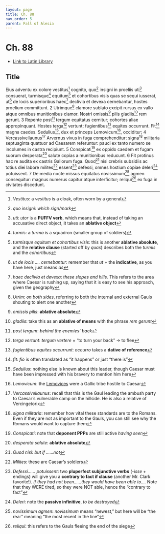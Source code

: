 ```yaml
---
layout: page
title: Ch. 88
nav_order: 5
parent: Fall of Alesia
---
```


# Ch. 88

- [Link to Latin Library](https://www.thelatinlibrary.com/caesar/gallic/gall7.shtml#88)

## Title 

Eius adventu ex colore vestitus[^1] cognito, quo[^2] insigni in proeliis uti[^3] consuerat, turmisque[^4] equitum[^5] et cohortibus visis quas se sequi iusserat, ut[^6] de locis superioribus haec[^7] declivia et devexa cernebantur, hostes proelium committunt. 2 Utrimque[^8] clamore sublato excipit rursus ex vallo atque omnibus munitionibus clamor. Nostri omissis[^9] pilis gladiis[^10] rem gerunt. 3 Repente post[^11] tergum equitatus cernitur; cohortes aliae appropinquant. Hostes terga[^12] vertunt; fugientibus[^13] equites occurrunt. Fit[^14] magna caedes. Sedulius[^15], dux et princeps Lemovicum[^16], occiditur; 4 Vercassivellaunus[^17] Arvernus vivus in fuga comprehenditur; signa[^18] militaria septuaginta quattuor ad Caesarem referuntur: pauci ex tanto numero se incolumes in castra recipiunt. 5 Conspicati[^19] ex oppido caedem et fugam suorum desperata[^20] salute copias a munitionibus reducunt. 6 Fit protinus hac re audita ex castris Gallorum fuga. Quod[^21] nisi crebris subsidiis ac totius diei labore milites[^22] essent[^23] defessi, omnes hostium copiae deleri[^24] potuissent. 7 De media nocte missus equitatus novissimum[^25] agmen consequitur: magnus numerus capitur atque interficitur; reliqui[^26] ex fuga in civitates discedunt.


[^1]: *Vestitus*: a *vestitus* is a cloak, often worn by a general

[^2]: *quo insigni*: *which sign/mark*

[^3]: *uti*: *utor* is a **PUFFV verb**, which means that, instead of taking an accusative direct object, it takes an **ablative object**

[^4]: *turmis*: a *turma* is a squadron (smaller group of soldiers)

[^5]: *turmisque equitum et cohortibus visis*: this is another **ablative absolute**, and the **relative clause** (started off by *quas*) describes both the *turmis* and the *cohortibus*

[^6]: *ut de locis …. cernebantur*: remember that *ut* \+ the **indicative**, as you have here, just means *as*

[^7]: *haec declivia et devexa*: *these slopes and hills.* This refers to the area where Caesar is rushing up, saying that it is easy to see his approach, given the geography

[^8]: *Utrim*: *on both sides*, referring to both the internal and external Gauls shouting to alert one another

[^9]: *omissis pilis*: **ablative absolute**

[^10]: *gladiis*: take this as an **ablative of means** with the phrase *rem gerunt*

[^11]: *post tergum*: *behind the enemies’ back*

[^12]: *terga vertunt*: *tergum vertere* \= “to turn your back” → to flee

[^13]: *fugientibus equites occurrunt*: *occurro* takes a **dative of reference**

[^14]: *fit*: *fio* is often translated as “it happens” or just “there is”

[^15]: *Sedulius*: nothing else is known about this leader, though Caesar must have been impressed with his bravery to mention him here

[^16]: *Lemovicum*: the [Lemovices](https://en.wikipedia.org/wiki/Lemovices) were a Gallic tribe hostile to Caesar

[^17]: *Vercassivellaunus*: recall that this is the Gaul leading the ambush party to Caesar’s vulnerable camp on the hillside. He is also a relative of Vercingetorix

[^18]: *signa militaria*: remember how vital these standards are to the Romans. Even if they are not as important to the Gauls, you can still see why the Romans would want to capture them

[^19]: *Conspicati*: note that **deponent PPPs** are still active *having seen*

[^20]: *desperata salute*: **ablative** **absolute**

[^21]: *Quod nisi*: *but if ……not*

[^22]: *Milites*: these are Caesar’s soldiers

[^23]: *Defessi…… potuissent*: two **pluperfect subjunctive verbs** (-*isse* \+ endings) will give you a **contrary to fact if clause** (another Mr. Clark favorite\!). *if they had not been……they would have been able to….* Note that they WERE tired, so they were NOT able, hence the “contrary to fact”

[^24]: *Deleri*: note the **passive infinitive**, *to be destroyed*

[^25]: *novissimum agmen*: *novissimum* means “newest,” but here will be “the rear” meaning “the most recent in the line”

[^26]: *reliqui*: this refers to the Gauls fleeing the end of the siege
